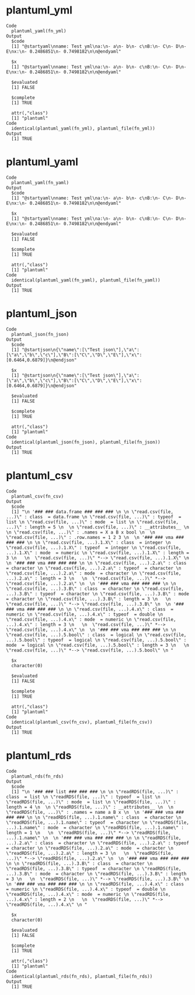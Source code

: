 # plantuml_yml

    Code
      plantuml_yaml(fn_yml)
    Output
      $code
      [1] "@startyaml\nname: Test yml\na:\n- a\n- b\n- c\nB:\n- C\n- D\n- E\nx:\n- 0.2486851\n- 0.7498182\n\n@endyaml"
      
      $x
      [1] "@startyaml\nname: Test yml\na:\n- a\n- b\n- c\nB:\n- C\n- D\n- E\nx:\n- 0.2486851\n- 0.7498182\n\n@endyaml"
      
      $evaluated
      [1] FALSE
      
      $complete
      [1] TRUE
      
      attr(,"class")
      [1] "plantuml"
    Code
      identical(plantuml_yaml(fn_yml), plantuml_file(fn_yml))
    Output
      [1] TRUE

# plantuml_yaml

    Code
      plantuml_yaml(fn_yaml)
    Output
      $code
      [1] "@startyaml\nname: Test yml\na:\n- a\n- b\n- c\nB:\n- C\n- D\n- E\nx:\n- 0.2486851\n- 0.7498182\n\n@endyaml"
      
      $x
      [1] "@startyaml\nname: Test yml\na:\n- a\n- b\n- c\nB:\n- C\n- D\n- E\nx:\n- 0.2486851\n- 0.7498182\n\n@endyaml"
      
      $evaluated
      [1] FALSE
      
      $complete
      [1] TRUE
      
      attr(,"class")
      [1] "plantuml"
    Code
      identical(plantuml_yaml(fn_yaml), plantuml_file(fn_yaml))
    Output
      [1] TRUE

# plantuml_json

    Code
      plantuml_json(fn_json)
    Output
      $code
      [1] "@startjson\n{\"name\":[\"Test json\"],\"a\":[\"a\",\"b\",\"c\"],\"B\":[\"C\",\"D\",\"E\"],\"x\":[0.6464,0.6879]}\n@endjson"
      
      $x
      [1] "@startjson\n{\"name\":[\"Test json\"],\"a\":[\"a\",\"b\",\"c\"],\"B\":[\"C\",\"D\",\"E\"],\"x\":[0.6464,0.6879]}\n@endjson"
      
      $evaluated
      [1] FALSE
      
      $complete
      [1] TRUE
      
      attr(,"class")
      [1] "plantuml"
    Code
      identical(plantuml_json(fn_json), plantuml_file(fn_json))
    Output
      [1] TRUE

# plantuml_csv

    Code
      plantuml_csv(fn_csv)
    Output
      $code
      [1] "\n '### ### data.frame ### ### ### \n \n \"read.csv(file, ...)\" : class  = data.frame \n \"read.csv(file, ...)\" : typeof  = list \n \"read.csv(file, ...)\" : mode  = list \n \"read.csv(file, ...)\" : length = 5 \n  \n \"read.csv(file, ...)\" : __attributes__ \n  \n \"read.csv(file, ...)\" : .names = X a B x bool \n  \n \"read.csv(file, ...)\" : .row.names = 1 2 3 \n  \n '### ### vma ### ### ### \n \n \"read.csv(file, ...).1.X\" : class  = integer \n \"read.csv(file, ...).1.X\" : typeof  = integer \n \"read.csv(file, ...).1.X\" : mode  = numeric \n \"read.csv(file, ...).1.X\" : length = 3 \n   \n  \"read.csv(file, ...)\" *--> \"read.csv(file, ...).1.X\" \n  \n '### ### vma ### ### ### \n \n \"read.csv(file, ...).2.a\" : class  = character \n \"read.csv(file, ...).2.a\" : typeof  = character \n \"read.csv(file, ...).2.a\" : mode  = character \n \"read.csv(file, ...).2.a\" : length = 3 \n   \n  \"read.csv(file, ...)\" *--> \"read.csv(file, ...).2.a\" \n  \n '### ### vma ### ### ### \n \n \"read.csv(file, ...).3.B\" : class  = character \n \"read.csv(file, ...).3.B\" : typeof  = character \n \"read.csv(file, ...).3.B\" : mode  = character \n \"read.csv(file, ...).3.B\" : length = 3 \n   \n  \"read.csv(file, ...)\" *--> \"read.csv(file, ...).3.B\" \n  \n '### ### vma ### ### ### \n \n \"read.csv(file, ...).4.x\" : class  = numeric \n \"read.csv(file, ...).4.x\" : typeof  = double \n \"read.csv(file, ...).4.x\" : mode  = numeric \n \"read.csv(file, ...).4.x\" : length = 3 \n   \n  \"read.csv(file, ...)\" *--> \"read.csv(file, ...).4.x\" \n  \n '### ### vma ### ### ### \n \n \"read.csv(file, ...).5.bool\" : class  = logical \n \"read.csv(file, ...).5.bool\" : typeof  = logical \n \"read.csv(file, ...).5.bool\" : mode  = logical \n \"read.csv(file, ...).5.bool\" : length = 3 \n   \n  \"read.csv(file, ...)\" *--> \"read.csv(file, ...).5.bool\" \n "
      
      $x
      character(0)
      
      $evaluated
      [1] FALSE
      
      $complete
      [1] TRUE
      
      attr(,"class")
      [1] "plantuml"
    Code
      identical(plantuml_csv(fn_csv), plantuml_file(fn_csv))
    Output
      [1] TRUE

# plantuml_rds

    Code
      plantuml_rds(fn_rds)
    Output
      $code
      [1] "\n '### ### list ### ### ### \n \n \"readRDS(file, ...)\" : class  = list \n \"readRDS(file, ...)\" : typeof  = list \n \"readRDS(file, ...)\" : mode  = list \n \"readRDS(file, ...)\" : length = 4 \n  \n \"readRDS(file, ...)\" : __attributes__ \n  \n \"readRDS(file, ...)\" : .names = name a B x \n  \n '### ### vma ### ### ### \n \n \"readRDS(file, ...).1.name\" : class  = character \n \"readRDS(file, ...).1.name\" : typeof  = character \n \"readRDS(file, ...).1.name\" : mode  = character \n \"readRDS(file, ...).1.name\" : length = 1 \n   \n  \"readRDS(file, ...)\" *--> \"readRDS(file, ...).1.name\" \n  \n '### ### vma ### ### ### \n \n \"readRDS(file, ...).2.a\" : class  = character \n \"readRDS(file, ...).2.a\" : typeof  = character \n \"readRDS(file, ...).2.a\" : mode  = character \n \"readRDS(file, ...).2.a\" : length = 3 \n   \n  \"readRDS(file, ...)\" *--> \"readRDS(file, ...).2.a\" \n  \n '### ### vma ### ### ### \n \n \"readRDS(file, ...).3.B\" : class  = character \n \"readRDS(file, ...).3.B\" : typeof  = character \n \"readRDS(file, ...).3.B\" : mode  = character \n \"readRDS(file, ...).3.B\" : length = 3 \n   \n  \"readRDS(file, ...)\" *--> \"readRDS(file, ...).3.B\" \n  \n '### ### vma ### ### ### \n \n \"readRDS(file, ...).4.x\" : class  = numeric \n \"readRDS(file, ...).4.x\" : typeof  = double \n \"readRDS(file, ...).4.x\" : mode  = numeric \n \"readRDS(file, ...).4.x\" : length = 2 \n   \n  \"readRDS(file, ...)\" *--> \"readRDS(file, ...).4.x\" \n "
      
      $x
      character(0)
      
      $evaluated
      [1] FALSE
      
      $complete
      [1] TRUE
      
      attr(,"class")
      [1] "plantuml"
    Code
      identical(plantuml_rds(fn_rds), plantuml_file(fn_rds))
    Output
      [1] TRUE

